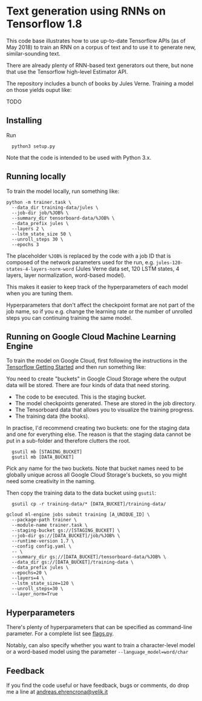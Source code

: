
# Text generation using RNNs on Tensorflow 1.8

This code base illustrates how to use up-to-date Tensorflow APIs (as of May 2018) to train an RNN on a corpus of text
and to use it to generate new, similar-sounding text.

There are already plenty of RNN-based text generators out there, but none that use the Tensorflow high-level Estimator API.

The repository includes a bunch of books by Jules Verne. Training a model on those yields ouput like:


TODO


## Installing

Run

```
  python3 setup.py
```

Note that the code is intended to be used with Python 3.x.

## Running locally

To train the model locally, run something like:

```
python -m trainer.task \
  --data_dir training-data/jules \
  --job-dir job/%JOB% \
  --summary_dir tensorboard-data/%JOB% \
  --data_prefix jules \
  --layers 2 \
  --lstm_state_size 50 \
  --unroll_steps 30 \
  --epochs 3
```

The placeholder `%JOB%` is replaced by the code with a job ID that is composed of the network parameters used for the run, 
e.g. `jules-120-states-4-layers-norm-word` (Jules Verne data set, 120 LSTM states, 4 layers, layer normalization, word-based model).

This makes it easier to keep track of the hyperparameters of each model when you are tuning them. 

Hyperparameters that don't affect the checkpoint format are not part of the job name, so if you e.g. change the learning rate or the number of unrolled steps you can continuing training the same model.

## Running on Google Cloud Machine Learning Engine

To train the model on Google Cloud, first following the instructions in the [Tensorflow Getting Started](https://cloud.google.com/ml-engine/docs/tensorflow/getting-started-training-prediction#setup) and then run something like:

You need to create "buckets" in Google Cloud Storage where the output data will be stored. There are four kinds of data that need storing.

 * The code to be executed. This is the staging bucket.
 * The model checkpoints generated. These are stored in the job directory.
 * The Tensorboard data that allows you to visualize the training progress.
 * The training data (the books).

In practise, I'd recommend creating two buckets: one for the staging data and one for everything else. The reason is that the staging data cannot be put in a sub-folder and therefore clutters the root.

```
  gsutil mb [STAGING_BUCKET]
  gsutil mb [DATA_BUCKET]
```

Pick any name for the two buckets. Note that bucket names need to be globally unique across all Google Cloud Storage's buckets, so you might need some creativity in the naming.

Then copy the training data to the data bucket using `gsutil`:

```
  gsutil cp -r training-data/* [DATA_BUCKET]/training-data/
```

```
gcloud ml-engine jobs submit training [A_UNIQUE_ID] \
  --package-path trainer \
  --module-name trainer.task \
  --staging-bucket gs://[STAGING_BUCKET] \
  --job-dir gs://[DATA_BUCKET]/job/%JOB% \
  --runtime-version 1.7 \
  --config config.yaml \
  -- \
  --summary_dir gs://[DATA_BUCKET]/tensorboard-data/%JOB% \
  --data_dir gs://[DATA_BUCKET]/training-data \
  --data_prefix jules \
  --epochs=20 \
  --layers=4 \
  --lstm_state_size=120 \
  --unroll_steps=30 \
  --layer_norm=True 
```

## Hyperparameters

There's plenty of hyperparameters that can be specified as command-line parameter. 
For a complete list see [flags.py](/trainer/flags.py).

Notably, can also specify whether you want to train a character-level model or a word-based model using the parameter `--language_model=word/char`

## Feedback

If you find the code useful or have feedback, bugs or comments, do drop me a line at [andreas.ehrencrona@velik.it](andreas.ehrencrona@velik.it)